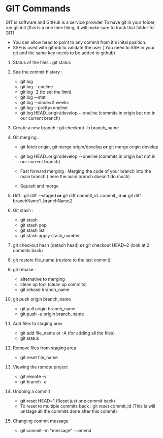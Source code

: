 # GIT Commands

GIT is software and GitHub is a service provider
To have git in your folder, run git init (this is a one time thing, it will make sure to track that folder for GIT)

- You can allow head to point to any commit from it's inital position.
- SSH is used with github to validate the user ( You need to SSH in your git and the same key needs to be added to github)

1. Status of the files
: git status

2. See the commit history
: 
    - git log
    - git log --oneline
    - git log -2 (to set the limit)
    - git log --stat
    - git log --since=2.weeks
    - git log --pretty=oneline
    - git log HEAD..origin/develop --oneline (commits in origin but not in our current branch)

3. Create a new branch
: git checkout -b branch_name

4. Git merging
: 
    - git fetch origin, git merge origin/develop **or** git merge origin develop
    - git log HEAD..origin/develop --oneline (commits in origin but not in our current branch)

    - Fast forward merging : Merging the code of your branch into the main branch ( here the main branch doesn't do much)
    - Squash and merge

5. Diff 
: git diff --staged **or** git diff commit_id..commit_id **or** git diff branchName1..branchName2

6. Git stash
:  
    - git stash
    - git stash pop
    - git stash list
    - git stash apply stash_number

7. git checkout hash (detach head)
    **or** git checkout HEAD~2 (look at 2 commits back)

8. git restore file_name (restore to the last commit)

9. git rebase
: 
    - alternative to merging
    - clean up tool (clean up commits)
    - git rebase branch_name

10. git push origin branch_name
    - git pull origin branch_name
    - git push -u origin branch_name
    
11. Add files to staging area
    - git add file_name or -A (for adding all the files)
    - git status

12. Remove files from staging area
    - git reset file_name

13. Viewing the remote project
    - git remote -v
    - git branch -a

14. Undoing a commit
    - git reset HEAD~1 (Reset just one commit back)
    - To reset to multiple commits back : git reset commit_id (This is will unstage all the commits done after this commit)

15. Changing commit message
    - git commit -m "message" --amend